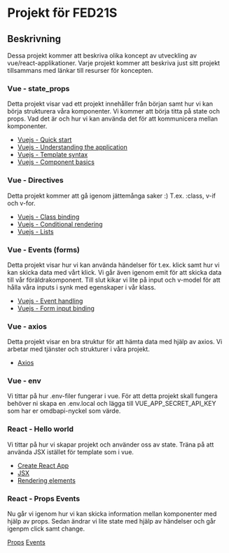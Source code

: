 # Projekt för FED21S

## Beskrivning

Dessa projekt kommer att beskriva olika koncept av utveckling av vue/react-applikationer. Varje projekt kommer att beskriva just sitt projekt tillsammans med länkar till resurser för koncepten.

### Vue - state_props

Detta projekt visar vad ett projekt innehåller från början samt hur vi kan börja strukturera våra komponenter. Vi kommer att börja titta på state och props. Vad det är och hur vi kan använda det för att kommunicera mellan komponenter.

- [Vuejs - Quick start](https://vuejs.org/guide/quick-start.html#with-build-tools)
- [Vuejs - Understanding the application](https://vuejs.org/guide/essentials/application.html#app-configurations)
- [Vuejs - Template syntax](https://vuejs.org/guide/essentials/template-syntax.html)
- [Vuejs - Component basics](https://vuejs.org/guide/essentials/component-basics.html)

### Vue - Directives

Detta projekt kommer att gå igenom jättemånga saker :)
T.ex. :class, v-if och v-for.

- [Vuejs - Class binding](https://vuejs.org/guide/essentials/class-and-style.html#binding-html-classes)
- [Vuejs - Conditional rendering](https://vuejs.org/guide/essentials/conditional.html)
- [Vuejs - Lists](https://vuejs.org/guide/essentials/list.html)

### Vue - Events (forms)

Detta projekt visar hur vi kan använda händelser för t.ex. klick samt hur vi kan skicka data med vårt klick. Vi går även igenom emit för att skicka data till vår föräldrakomponent. Till slut kikar vi lite på input och v-model för att hålla våra inputs i synk med egenskaper i vår klass.

- [Vuejs - Event handling](https://vuejs.org/guide/essentials/event-handling.html)
- [Vuejs - Form input binding](https://vuejs.org/guide/essentials/forms.html)

### Vue - axios

Detta projekt visar en bra struktur för att hämta data med hjälp av axios. Vi arbetar med tjänster och strukturer i våra projekt.

- [Axios](https://axios-http.com/docs/intro)

### Vue - env

Vi tittar på hur .env-filer fungerar i vue. För att detta projekt skall fungera behöver ni skapa en .env.local och lägga till VUE_APP_SECRET_API_KEY som har er omdbapi-nyckel som värde.

### React - Hello world

Vi tittar på hur vi skapar projekt och använder oss av state. Träna på att använda JSX istället för template som i vue.

- [Create React App](https://reactjs.org/docs/create-a-new-react-app.html)
- [JSX](https://reactjs.org/docs/introducing-jsx.html)
- [Rendering elements](https://reactjs.org/docs/rendering-elements.html)

### React - Props Events

Nu går vi igenom hur vi kan skicka information mellan komponenter med hjälp av props. Sedan ändrar vi lite state med hjälp av händelser och går igenpm click samt change.

[Props](https://reactjs.org/docs/components-and-props.html)
[Events](https://reactjs.org/docs/handling-events.html)
